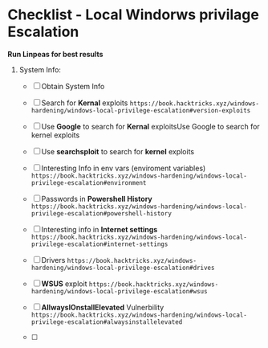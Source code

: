 # Checklist - Local Windorws privilage Escalation

**Run Linpeas for best results**

1. System Info:
   - [ ] Obtain System Info
   - [ ] Search for **Kernal** exploits `https://book.hacktricks.xyz/windows-hardening/windows-local-privilege-escalation#version-exploits`
   - [ ] Use **Google** to search for **Kernal** exploitsUse Google to search for kernel exploits
   - [ ] Use **searchsploit** to search for **kernel** exploits
   - [ ] Interesting Info in env vars (enviroment variables) `https://book.hacktricks.xyz/windows-hardening/windows-local-privilege-escalation#environment`
   - [ ] Passwords in **Powershell History** `https://book.hacktricks.xyz/windows-hardening/windows-local-privilege-escalation#powershell-history`
   - [ ] Interesting info in **Internet settings** `https://book.hacktricks.xyz/windows-hardening/windows-local-privilege-escalation#internet-settings`
   - [ ] Drivers `https://book.hacktricks.xyz/windows-hardening/windows-local-privilege-escalation#drives`
   - [ ] **WSUS** exploit `https://book.hacktricks.xyz/windows-hardening/windows-local-privilege-escalation#wsus`
   - [ ] **AllwaysIOnstallElevated** Vulnerbility `https://book.hacktricks.xyz/windows-hardening/windows-local-privilege-escalation#alwaysinstallelevated`
  
   - [ ] 
